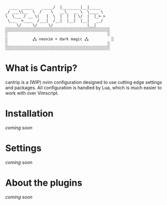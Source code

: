 ```
  ____ _____    _____/  |________|__|_____
_/ ___\\__  \  /    \   __\_  __ \  \____ \
\  \___ / __ \|   |  \  |  |  | \/  |  |_> >
 \___  >____  /___|  /__|  |__|  |__|   __/
     \/     \/     \/               |__|
░░░░░░░░░░░░░░░░░░░░░░░░░░░░░░░░░░░░░░░░░░░░░░
░                                            ░
░           ⁂ neovim + dark magic ⁂          ░
░                                            ░
░░░░░░░░░░░░░░░░░░░░░░░░░░░░░░░░░░░░░░░░░░░░░░
```

# What is Cantrip?

cantrip is a (WIP) nvim configuration designed to use cutting edge settings and packages. All configuration is handled by Lua, which is much easier to work with over Vimscript.

# Installation

_coming soon_

# Settings

_coming soon_

# About the plugins

_coming soon_
